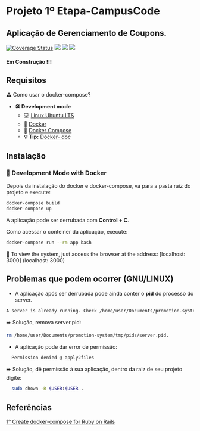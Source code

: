 # Projeto 1º Etapa-CampusCode

## Aplicação de Gerenciamento de Coupons.
[![Coverage Status](https://coveralls.io/repos/github/JorgeLAB/promotion-system-campus-code/badge.svg?branch=main)](https://coveralls.io/github/JorgeLAB/promotion-system-campus-code?branch=main)
![](https://img.shields.io/github/issues/JorgeLAB/promotion-system-campus-code)
![](https://img.shields.io/github/license/JorgeLAB/promotion-system-campus-code)
![](https://img.shields.io/github/languages/code-size/JorgeLAB/promotion-system-campus-code)
#### Em Construção !!!

## Requisitos

**:warning:** Como usar o docker-compose?

- **🛠 Development mode**
    - :computer: [Linux Ubuntu LTS](https://ubuntu.com/download/desktop)
    - 🐳 [Docker](https://docs.docker.com/engine/installation/)
    - 🐳 [Docker Compose](https://docs.docker.com/compose/)
    - **💡 Tip:** [Docker- doc](https://docs.docker.com/)

## Instalação

### 🐳 Development Mode with Docker


Depois da instalação do docker e docker-compose, vá para a pasta raiz do projeto e execute:

```sh
docker-compose build
docker-compose up
```
A aplicação pode ser derrubada com **Control + C**.

Como acessar o conteiner da aplicação, execute:

```sh
docker-compose run --rm app bash
```

🚀 To view the system, just access the browser at the address: [localhost: 3000] (localhost: 3000)

## Problemas que podem ocorrer (GNU/LINUX)

* A aplicação após ser derrubada pode ainda conter o **pid** do processo do server.

```sh
A server is already running. Check /home/user/Documents/promotion-system/tmp/pids/server.pid.
```
➡️ Solução, remova server.pid:

```sh
rm /home/user/Documents/promotion-system/tmp/pids/server.pid.
```

* A aplicação pode dar error de permissão:
```
  Permission denied @ apply2files
```

➡️ Solução, dê permissão à sua aplicação, dentro da raiz de seu projeto digíte:

```sh
  sudo chown -R $USER:$USER .
```

## Referências

[1° Create docker-compose for Ruby on Rails](https://docs.docker.com/compose/rails/)
